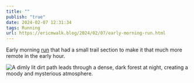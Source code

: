 ```yaml
---
title: ""
publish: "true"
date: 2024-02-07 12:31:34
tags: Running
url: https://ericmwalk.blog/2024/02/07/early-morning-run.html
---
```


Early morning [run](https://strava.com/activities/10714172803) that had a small trail section to make it that much more remote in the early hour.

![A dimly lit dirt path leads through a dense, dark forest at night, creating a moody and mysterious atmosphere.](https://ericmwalk.blog/uploads/2024/img-7782.jpeg)